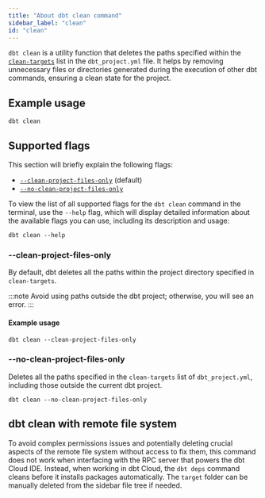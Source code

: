 ```yaml
---
title: "About dbt clean command"
sidebar_label: "clean"
id: "clean"
---
```


`dbt clean` is a utility function that deletes the paths specified within the [`clean-targets`](/reference/project-configs/clean-targets) list in the `dbt_project.yml` file. It helps by removing unnecessary files or directories generated during the execution of other dbt commands, ensuring a clean state for the project.

## Example usage
```
dbt clean
```

## Supported flags

This section will briefly explain the following flags:

- [`--clean-project-files-only`](#--clean-project-files-only) (default)
- [`--no-clean-project-files-only`](#--no-clean-project-files-only)

To view the list of all supported flags for the `dbt clean` command in the terminal, use the `--help` flag, which will display detailed information about the available flags you can use, including its description and usage:

```shell
dbt clean --help
```

### --clean-project-files-only
By default, dbt deletes all the paths within the project directory specified in `clean-targets`.

:::note
Avoid using paths outside the dbt project; otherwise, you will see an error.
:::
  

#### Example usage
```shell
dbt clean --clean-project-files-only
```

### --no-clean-project-files-only
Deletes all the paths specified in the `clean-targets` list of `dbt_project.yml`, including those outside the current dbt project.

```shell
dbt clean --no-clean-project-files-only
```

## dbt clean with remote file system
To avoid complex permissions issues and potentially deleting crucial aspects of the remote file system without access to fix them, this command does not work when interfacing with the RPC server that powers the dbt Cloud IDE. Instead, when working in dbt Cloud, the `dbt deps` command cleans before it installs packages automatically. The `target` folder can be manually deleted from the sidebar file tree if needed.
